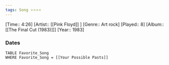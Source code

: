 ```yaml
---
tags: Song ⭐⭐⭐⭐ 
---
```

[Time:: 4:26]
[Artist:: [[Pink Floyd]] ]
[Genre:: Art rock]
[Played:: 8]
[Album:: [[The Final Cut (1983)]]]
[Year:: 1983]
### Dates
````dataview
TABLE Favorite_Song
WHERE Favorite_Song = [[Your Possible Pasts]]
````